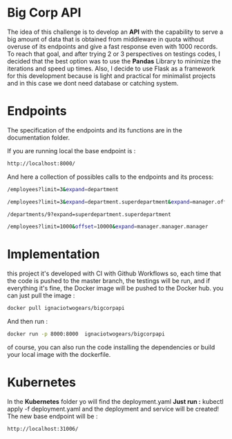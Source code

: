 # Big Corp API

The idea of this challenge is to develop an **API** with the capability to serve a big amount of data that is obtained from middleware in quota without overuse of its endpoints and give a fast response even with 1000 records.
To reach that goal, and after trying 2 or 3 perspectives on testings codes, I decided that the best option was to use the **Pandas** Library to minimize the iterations and speed up times.
Also, I decide to use Flask as a framework for this development because is light and practical for minimalist projects and in this case we dont need database or catching system.

# Endpoints
The specification of the endpoints and its functions are in the documentation folder.

If you are running local the base endpoint is :
```sh
http://localhost:8000/
```
And here a collection of possibles calls to the endpoints and its process:

```sh
/employees?limit=3&expand=department
```
```sh
/employees?limit=3&expand=department.superdepartment&expand=manager.office
```
```sh
/departments/9?expand=superdepartment.superdepartment
```
```sh
/employees?limit=1000&offset=10000&expand=manager.manager.manager
```


# Implementation
this project it's developed with CI with Github Workflows so, each time that the code is pushed to the master branch, the testings will be run, and if everything it's fine, the Docker image will be pushed to the Docker hub.
you can just  pull the image :
```sh
docker pull ignaciotwogears/bigcorpapi
```
And then run :
```sh
docker run -p 8000:8000  ignaciotwogears/bigcorpapi
```
of course, you can also run the code installing the dependencies or build your local image with the dockerfile.

# Kubernetes
In the **Kubernetes** folder yo will find the deployment.yaml
**Just run :**
kubectl apply -f deployment.yaml
and the deployment and service will be created!
The new base endpoint will be :
```sh
http://localhost:31006/
```

